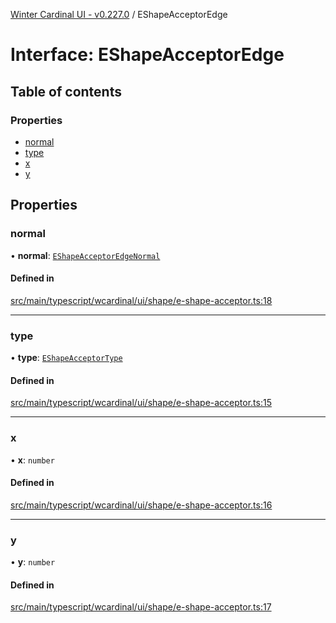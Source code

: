 [Winter Cardinal UI - v0.227.0](../index.md) / EShapeAcceptorEdge

# Interface: EShapeAcceptorEdge

## Table of contents

### Properties

- [normal](EShapeAcceptorEdge.md#normal)
- [type](EShapeAcceptorEdge.md#type)
- [x](EShapeAcceptorEdge.md#x)
- [y](EShapeAcceptorEdge.md#y)

## Properties

### normal

• **normal**: [`EShapeAcceptorEdgeNormal`](EShapeAcceptorEdgeNormal.md)

#### Defined in

[src/main/typescript/wcardinal/ui/shape/e-shape-acceptor.ts:18](https://github.com/winter-cardinal/winter-cardinal-ui/blob/v0.227.0/src/main/typescript/wcardinal/ui/shape/e-shape-acceptor.ts#L18)

___

### type

• **type**: [`EShapeAcceptorType`](../index.md#eshapeacceptortype-1)

#### Defined in

[src/main/typescript/wcardinal/ui/shape/e-shape-acceptor.ts:15](https://github.com/winter-cardinal/winter-cardinal-ui/blob/v0.227.0/src/main/typescript/wcardinal/ui/shape/e-shape-acceptor.ts#L15)

___

### x

• **x**: `number`

#### Defined in

[src/main/typescript/wcardinal/ui/shape/e-shape-acceptor.ts:16](https://github.com/winter-cardinal/winter-cardinal-ui/blob/v0.227.0/src/main/typescript/wcardinal/ui/shape/e-shape-acceptor.ts#L16)

___

### y

• **y**: `number`

#### Defined in

[src/main/typescript/wcardinal/ui/shape/e-shape-acceptor.ts:17](https://github.com/winter-cardinal/winter-cardinal-ui/blob/v0.227.0/src/main/typescript/wcardinal/ui/shape/e-shape-acceptor.ts#L17)
